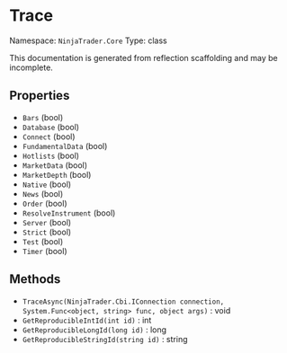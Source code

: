 # Trace

Namespace: `NinjaTrader.Core`
Type: class

This documentation is generated from reflection scaffolding and may be incomplete.

## Properties
- `Bars` (bool)
- `Database` (bool)
- `Connect` (bool)
- `FundamentalData` (bool)
- `Hotlists` (bool)
- `MarketData` (bool)
- `MarketDepth` (bool)
- `Native` (bool)
- `News` (bool)
- `Order` (bool)
- `ResolveInstrument` (bool)
- `Server` (bool)
- `Strict` (bool)
- `Test` (bool)
- `Timer` (bool)

## Methods
- `TraceAsync(NinjaTrader.Cbi.IConnection connection, System.Func<object, string> func, object args)` : void
- `GetReproducibleIntId(int id)` : int
- `GetReproducibleLongId(long id)` : long
- `GetReproducibleStringId(string id)` : string
